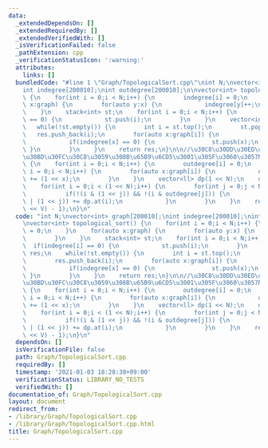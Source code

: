 ```yaml
---
data:
  _extendedDependsOn: []
  _extendedRequiredBy: []
  _extendedVerifiedWith: []
  _isVerificationFailed: false
  _pathExtension: cpp
  _verificationStatusIcon: ':warning:'
  attributes:
    links: []
  bundledCode: "#line 1 \"Graph/TopologicalSort.cpp\"\nint N;\nvector<int> graph[200010];\n\
    int indegree[200010];\nint outdegree[200010];\n\nvector<int> topological_sort()\
    \ {\n    for(int i = 0;i < N;i++) {\n        indegree[i] = 0;\n    }\n    for(auto\
    \ x:graph) {\n        for(auto y:x) {\n            indegree[y]++;\n        }\n\
    \    }\n    stack<int> st;\n    for(int i = 0;i < N;i++) {\n        if(indegree[i]\
    \ == 0) {\n            st.push(i);\n        }\n    }\n    vector<int> res;\n \
    \   while(!st.empty()) {\n        int i = st.top();\n        st.pop();\n     \
    \   res.push_back(i);\n        for(auto x:graph[i]) {\n            indegree[x]--;\n\
    \            if(indegree[x] == 0) {\n                st.push(x);\n           \
    \ }\n        }\n    }\n    return res;\n}\n\n//\u30C8\u30DD\u30ED\u30B8\u30AB\u30EB\
    \u30BD\u30FC\u30C8\u3059\u308B\u65B9\u6CD5\u3001\u305F\u3060\u3057N<=\nll counting()\
    \ {\n    for(int i = 0;i < N;i++) {\n        outdegree[i] = 0;\n    }\n    for(int\
    \ i = 0;i < N;i++) {\n        for(auto x:graph[i]) {\n            outdegree[i]\
    \ += (1 << x);\n        }\n    }\n    vector<ll> dp(1 << N);\n    dp.at(0) = 1;\n\
    \    for(int i = 0;i < (1 << N);i++) {\n        for(int j = 0;j < N;j++) {\n \
    \           if(!(i & (1 << j)) && !(i & outdegree[j])) {\n                dp.at(i\
    \ | (1 << j)) += dp.at(i);\n            }\n        }\n    }\n    return dp.at((1\
    \ << V) - 1);\n}\n"
  code: "int N;\nvector<int> graph[200010];\nint indegree[200010];\nint outdegree[200010];\n\
    \nvector<int> topological_sort() {\n    for(int i = 0;i < N;i++) {\n        indegree[i]\
    \ = 0;\n    }\n    for(auto x:graph) {\n        for(auto y:x) {\n            indegree[y]++;\n\
    \        }\n    }\n    stack<int> st;\n    for(int i = 0;i < N;i++) {\n      \
    \  if(indegree[i] == 0) {\n            st.push(i);\n        }\n    }\n    vector<int>\
    \ res;\n    while(!st.empty()) {\n        int i = st.top();\n        st.pop();\n\
    \        res.push_back(i);\n        for(auto x:graph[i]) {\n            indegree[x]--;\n\
    \            if(indegree[x] == 0) {\n                st.push(x);\n           \
    \ }\n        }\n    }\n    return res;\n}\n\n//\u30C8\u30DD\u30ED\u30B8\u30AB\u30EB\
    \u30BD\u30FC\u30C8\u3059\u308B\u65B9\u6CD5\u3001\u305F\u3060\u3057N<=\nll counting()\
    \ {\n    for(int i = 0;i < N;i++) {\n        outdegree[i] = 0;\n    }\n    for(int\
    \ i = 0;i < N;i++) {\n        for(auto x:graph[i]) {\n            outdegree[i]\
    \ += (1 << x);\n        }\n    }\n    vector<ll> dp(1 << N);\n    dp.at(0) = 1;\n\
    \    for(int i = 0;i < (1 << N);i++) {\n        for(int j = 0;j < N;j++) {\n \
    \           if(!(i & (1 << j)) && !(i & outdegree[j])) {\n                dp.at(i\
    \ | (1 << j)) += dp.at(i);\n            }\n        }\n    }\n    return dp.at((1\
    \ << V) - 1);\n}\n"
  dependsOn: []
  isVerificationFile: false
  path: Graph/TopologicalSort.cpp
  requiredBy: []
  timestamp: '2021-01-03 18:28:38+09:00'
  verificationStatus: LIBRARY_NO_TESTS
  verifiedWith: []
documentation_of: Graph/TopologicalSort.cpp
layout: document
redirect_from:
- /library/Graph/TopologicalSort.cpp
- /library/Graph/TopologicalSort.cpp.html
title: Graph/TopologicalSort.cpp
---
```

